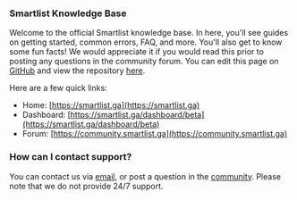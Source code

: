 ### Smartlist Knowledge Base
Welcome to the official Smartlist knowledge base. In here, you'll see guides on getting started, common errors, FAQ, and more. You'll also get to know some fun facts! We would appreciate it if you would read this prior to posting any questions in the community forum. You can edit this page on [GitHub](https://github.com/Smartlist-app/docs/edit/main/docs/README.md) and view the repository [here](https://github.com/Smartlist-app).

Here are a few quick links: 

* Home: [https://smartlist.ga](https://smartlist.ga)
* Dashboard: [https://smartlist.ga/dashboard/beta](https://smartlist.ga/dashboard/beta)
* Forum: [https://community.smartlist.ga](https://community.smartlist.ga)

### How can I contact support? 
You can contact us via [email](mailto:hello@homebase.rf.gd), or post a question in the [community](https://community.smartlist.ga/). Please note that we do not provide 24/7 support. 
